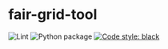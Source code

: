# fair-grid-tool

![Lint](https://github.com/kevincoakley/fair-grid-tool/workflows/Lint/badge.svg) ![Python package](https://github.com/kevincoakley/fair-grid-tool/workflows/Python%20package/badge.svg) [![Code style: black](https://img.shields.io/badge/code%20style-black-000000.svg)](https://github.com/psf/black)
